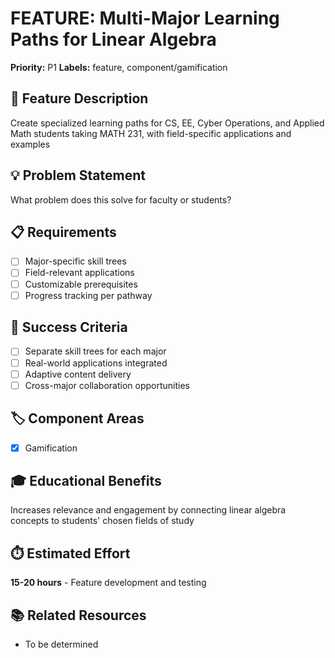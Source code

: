 # FEATURE: Multi-Major Learning Paths for Linear Algebra

**Priority:** P1
**Labels:** feature, component/gamification

## 🚀 Feature Description
Create specialized learning paths for CS, EE, Cyber Operations, and Applied Math students taking MATH 231, with field-specific applications and examples

## 💡 Problem Statement
What problem does this solve for faculty or students?

## 📋 Requirements
- [ ] Major-specific skill trees
- [ ] Field-relevant applications
- [ ] Customizable prerequisites
- [ ] Progress tracking per pathway

## 🎯 Success Criteria
- [ ] Separate skill trees for each major
- [ ] Real-world applications integrated
- [ ] Adaptive content delivery
- [ ] Cross-major collaboration opportunities

## 🏷️ Component Areas
- [x] Gamification

## 🎓 Educational Benefits
Increases relevance and engagement by connecting linear algebra concepts to students' chosen fields of study

## ⏱️ Estimated Effort
**15-20 hours** - Feature development and testing

## 📚 Related Resources
- To be determined
